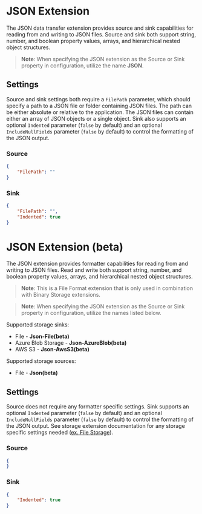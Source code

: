# JSON Extension

The JSON data transfer extension provides source and sink capabilities for reading from and writing to JSON files. Source and sink both support string, number, and boolean property values, arrays, and hierarchical nested object structures.

> **Note**: When specifying the JSON extension as the Source or Sink property in configuration, utilize the name **JSON**.

## Settings

Source and sink settings both require a `FilePath` parameter, which should specify a path to a JSON file or folder containing JSON files. The path can be either absolute or relative to the application. The JSON files can contain either an array of JSON objects or a single object. Sink also supports an optional `Indented` parameter (`false` by default) and an optional `IncludeNullFields` parameter (`false` by default) to control the formatting of the JSON output.

### Source

```json
{
    "FilePath": ""
}
```

### Sink

```json
{
    "FilePath": "",
    "Indented": true
}
```

# JSON Extension (beta)

The JSON extension provides formatter capabilities for reading from and writing to JSON files. Read and write  both support string, number, and boolean property values, arrays, and hierarchical nested object structures. 

> **Note**: This is a File Format extension that is only used in combination with Binary Storage extensions. 

> **Note**: When specifying the JSON extension as the Source or Sink property in configuration, utilize the names listed below.

Supported storage sinks:
- File - **Json-File(beta)**
- Azure Blob Storage - **Json-AzureBlob(beta)**
- AWS S3 - **Json-AwsS3(beta)**
 
Supported storage sources:
- File - **Json(beta)**

## Settings

Source does not require any formatter specific settings. Sink supports an optional `Indented` parameter (`false` by default) and an optional `IncludeNullFields` parameter (`false` by default) to control the formatting of the JSON output. See storage extension documentation for any storage specific settings needed ([ex. File Storage](../../Interfaces/Cosmos.DataTransfer.Common/README.md)).

### Source

```json
{
}
```

### Sink

```json
{
    "Indented": true
}
```
